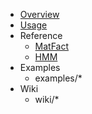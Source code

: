 * [Overview](index.md)
* [Usage](usage.md)
* Reference
    * [MatFact](matfact.md)
    * [HMM](hmm.md)
* Examples
    * examples/*
* Wiki
    * wiki/*